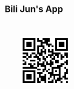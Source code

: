 # Bili Jun's App

<img src="docs/qrcode.png" alt="https://bili-jun.github.io" style="transform: scale(0.6);">
